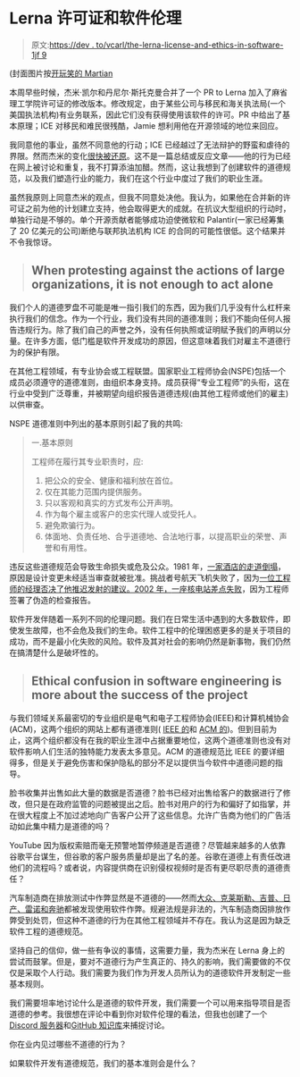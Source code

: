 # Lerna 许可证和软件伦理

> 原文:[https://dev . to/vcarl/the-lerna-license-and-ethics-in-software-1jf 9](https://dev.to/vcarl/the-lerna-license-and-ethics-in-software-1jf9)

(封面图片按[开玩笑的 Martian](https://unsplash.com/photos/fHXP17AxOEk)

本周早些时候，杰米·凯尔和丹尼尔·斯托克曼合并了一个 PR to Lerna 加入了麻省理工学院许可证的修改版本。修改规定，由于某些公司与移民和海关执法局(一个美国执法机构)有业务联系，因此它们没有获得使用该软件的许可。PR 中给出了基本原理；ICE 对移民和难民很残酷，Jamie 想利用他在开源领域的地位来回应。

我同意他的事业，虽然不同意他的行动；ICE 已经越过了无法辩护的野蛮和虐待的界限。然而杰米的变化[很快被还原](https://github.com/lerna/lerna/pull/1633)。这不是一篇总结或反应文章——他的行为已经在网上被讨论和重复，我不打算添油加醋。然而，这让我想到了创建软件的道德规范，以及我们塑造行业的能力，我们在这个行业中度过了我们的职业生涯。

虽然我原则上同意杰米的观点，但我不同意处决他。我认为，如果他在合并新的许可证之前为他的计划建立支持，他会取得更大的成就。在抗议大型组织的行动时，单独行动是不够的。单个开源贡献者能够成功迫使微软和 Palantir(一家已经筹集了 20 亿美元的公司)断绝与联邦执法机构 ICE 的合同的可能性很低。这个结果并不令我惊讶。

> ## When protesting against the actions of large organizations, it is not enough to act alone

我们个人的道德罗盘不可能是唯一指引我们的东西，因为我们几乎没有什么杠杆来执行我们的信念。作为一个行业，我们没有共同的道德准则；我们不能向任何人报告违规行为。除了我们自己的声誉之外，没有任何执照或证明赋予我们的声明以分量。在许多方面，低门槛是软件开发成功的原因，但这意味着我们对雇主不道德行为的保护有限。

在其他工程领域，有专业协会或工程联盟。国家职业工程师协会(NSPE)包括一个成员必须遵守的道德准则，由组织本身支持。成员获得“专业工程师”的头衔，这在行业中受到广泛尊重，并被期望向组织报告道德违规(由其他工程师或他们的雇主)以供审查。

NSPE 道德准则中列出的基本原则引起了我的共鸣:

> 一.基本原则
> 
> 工程师在履行其专业职责时，应:
> 
> 1.  把公众的安全、健康和福利放在首位。
> 2.  仅在其能力范围内提供服务。
> 3.  只以客观和真实的方式发布公开声明。
> 4.  作为每个雇主或客户的忠实代理人或受托人。
> 5.  避免欺骗行为。
> 6.  体面地、负责任地、合乎道德地、合法地行事，以提高职业的荣誉、声誉和有用性。

违反这些道德规范会导致生命损失或危及公众。1981 年，[一家酒店的走道倒塌](https://en.wikipedia.org/wiki/Hyatt_Regency_walkway_collapse#Investigation)，原因是设计变更未经适当审查就被批准。挑战者号航天飞机失败了，因为[一位工程师的经理否决了他推迟发射的建议。2002 年，](http://freakonomics.com/2011/06/01/launching-into-unethical-behavior-lessons-from-the-challenger-disaster/)[一座核电站差点失败](https://en.wikipedia.org/wiki/Davis%E2%80%93Besse_Nuclear_Power_Station#2002_reactor_head_hole)，因为工程师签署了伪造的检查报告。

软件开发伴随着一系列不同的伦理问题。我们在日常生活中遇到的大多数软件，即使发生故障，也不会危及我们的生命。软件工程中的伦理困惑更多的是关于项目的成功，而不是最小化失败的风险。软件及其对社会的影响仍然是新事物，我们仍然在搞清楚什么是破坏性的。

> ## Ethical confusion in software engineering is more about the success of the project

与我们领域关系最密切的专业组织是电气和电子工程师协会(IEEE)和计算机械协会(ACM)，这两个组织的网站上都有道德准则( [IEEE 的](https://www.ieee.org/content/dam/ieee-org/ieee/web/org/about/ieee_code_of_conduct.pdf)和 [ACM 的](https://www.acm.org/code-of-ethics))。但到目前为止，这两个组织都没有在我的职业生涯中占据重要地位，这两个道德准则也没有对软件影响人们生活的独特能力发表太多意见。ACM 的道德规范比 IEEE 的要详细得多，但是关于避免伤害和保护隐私的部分不足以提供当今软件中道德问题的指导。

脸书收集并出售如此大量的数据是否道德？脸书已经对出售给客户的数据进行了修改，但只是在政府监管的问题被提出之后。脸书对用户的行为和偏好了如指掌，并在很大程度上不加过滤地向广告客户公开了这些信息。允许广告商为他们的广告活动如此集中精力是道德的吗？

YouTube 因为版权索赔而毫无预警地暂停频道是否道德？尽管越来越多的人依靠谷歌平台谋生，但谷歌的客户服务质量却是出了名的差。谷歌在道德上有责任改进他们的流程吗？或者说，内容提供商在识别侵权视频时是否有更尽职尽责的道德责任？

汽车制造商在排放测试中作弊显然是不道德的——然而[大众、克莱斯勒、吉普、日产、雷诺和奔驰](https://en.wikipedia.org/wiki/Diesel_emissions_scandal#Manufacturers)都被发现使用软件作弊。规避法规是非法的，汽车制造商因排放作弊受到处罚，但这种不道德的行为在其他工程领域并不存在。我认为这是因为缺乏软件工程的道德规范。

坚持自己的信仰，做一些有争议的事情，这需要力量，我为杰米在 Lerna 身上的尝试而鼓掌。但是，要对不道德行为产生真正的、持久的影响，我们需要做的不仅仅是采取个人行动。我们需要为我们作为开发人员所认为的道德软件开发制定一些基本规则。

我们需要坦率地讨论什么是道德的软件开发，我们需要一个可以用来指导项目是否道德的参考。我很想在评论中看到你对软件伦理的看法，但我也创建了一个 [Discord 服务器](https://discord.gg/bpCwzzx)和[GitHub 知识库](https://github.com/vcarl/ethical-software/issues/1)来捕捉讨论。

你在业内见过哪些不道德的行为？

如果软件开发有道德规范，我们的基本准则会是什么？